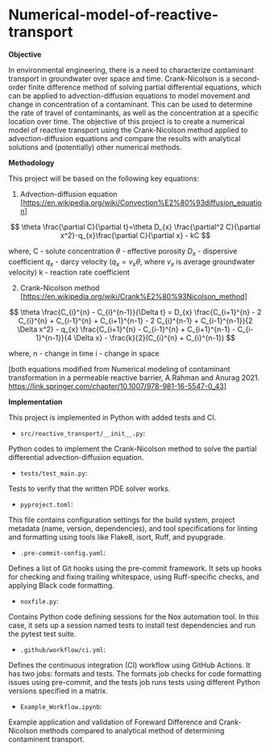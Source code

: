 # Numerical-model-of-reactive-transport

**Objective**

In environmental engineering, there is a need to characterize contaminant transport in groundwater over space and time. Crank-Nicolson is a second-order finite difference method of solving partial differential equations, which can be applied to advection-diffusion equations to model movement and change in concentration of a contaminant. This can be used to determine the rate of travel of contaminants, as well as the concentration at a specific location over time. The objective of this project is to create a numerical model of reactive transport using the Crank-Nicolson method applied to advection-diffusion equations and compare the results with analytical solutions and (potentially) other numerical methods.

**Methodology**

This project will be based on the following key equations:
1) Advection-diffusion equation
   [https://en.wikipedia.org/wiki/Convection%E2%80%93diffusion_equation]

$$
\theta \frac{\partial C}{\partial t}=\theta D_{x} \frac{\partial^2 C}{\partial x^2}-q_{x}\frac{\partial C}{\partial x} - kC
$$

where,
C - solute concentration
$\theta$ - effective porosity
$D_{x}$ - dispersive coefficient
$q_{x}$ - darcy velocity ($q_x=v_x \theta$, where $v_x$ is average groundwater velocity)
k - reaction rate coefficient

2) Crank-Nicolson method
   [https://en.wikipedia.org/wiki/Crank%E2%80%93Nicolson_method]

$$
\theta \frac{C_{i}^{n} - C_{i}^{n-1}}{\Delta t} = 
D_{x} \frac{C_{i+1}^{n} - 2 C_{i}^{n} + C_{i-1}^{n} + C_{i+1}^{n-1} - 2 C_{i}^{n-1} + C_{i-1}^{n-1}}{2 \Delta x^2} - q_{x} \frac{C_{i+1}^{n} - C_{i-1}^{n} + C_{i+1}^{n-1} - C_{i-1}^{n-1}}{4 \Delta x} - \frac{k}{2}(C_{i}^{n} + C_{i}^{n-1})
$$

where,
n - change in time
i - change in space

[both equations modified from Numerical modeling of contaminant transformation in a permeable reactive barrier, A.Rahman and Anurag 2021. https://link.springer.com/chapter/10.1007/978-981-16-5547-0_43]

**Implementation**

This project is implemented in Python with added tests and CI.

* `src/reactive_transport/__init__.py`:

Python codes to implement the Crank-Nicolson method to solve the partial differential advection-diffusion equation.

* `tests/test_main.py`:

Tests to verify that the written PDE solver works.

* `pyproject.toml`:

This file contains configuration settings for the build system, project metadata (name, version, dependencies), and tool specifications for linting and formatting using tools like Flake8, isort, Ruff, and pyupgrade.

* `.pre-commit-config.yaml`:

Defines a list of Git hooks using the pre-commit framework. It sets up hooks for checking and fixing trailing whitespace, using Ruff-specific checks, and applying Black code formatting.

* `noxfile.py`:

Contains Python code defining sessions for the Nox automation tool. In this case, it sets up a session named tests to install test dependencies and run the pytest test suite.

* `.github/workflow/ci.yml`:

Defines the continuous integration (CI) workflow using GitHub Actions. It has two jobs: formats and tests. The formats job checks for code formatting issues using pre-commit, and the tests job runs tests using different Python versions specified in a matrix.


* `Example_Workflow.ipynb`:

Example application and validation of Foreward Difference and Crank-Nicolson methods compared to analytical method of determining contaminent transport.
